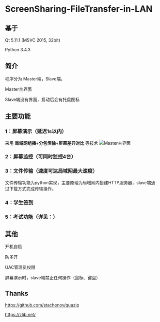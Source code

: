 # ScreenSharing-FileTransfer-in-LAN
## 基于

Qt 5.11.1 (MSVC 2015, 32bit)

Python 3.4.3

## 简介

程序分为 Master端，Slave端。

Master主界面

Slave端没有界面，启动后会有托盘图标

## 主要功能

### 1：屏幕演示（延迟1s以内）

采用 **局域网组播**+**分包传输**+**屏幕差异对比** 等技术
![Master主界面](https://github.com/CrankZ/ScreenSharing-FileTransfer-in-LAN/blob/master/screenshot/Master%E4%B8%BB%E7%95%8C%E9%9D%A2.jpg)

### 2：屏幕监控（可同时监控4台）

### 3：文件传输（速度可达局域网最大速度）

文件传输功能为python实现，主要原理为局域网内搭建HTTP服务器，slave端通过下载方式完成传输操作。

### 4：学生签到

### 5：考试功能（详见：）

## 其他

开机自启

防多开

UAC管理员权限

屏幕演示时，slave端禁止任何操作（鼠标、键盘）

## Thanks

https://github.com/stachenov/quazip

https://zlib.net/
